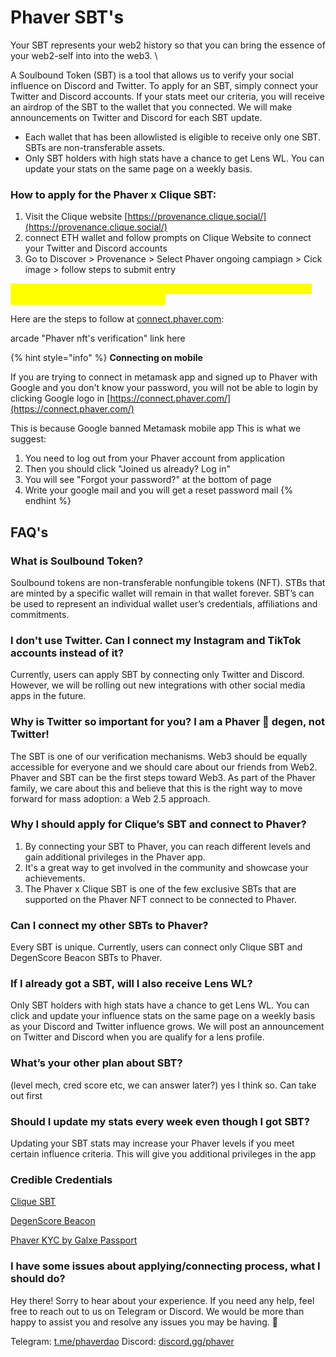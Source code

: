 # Phaver SBT's

Your SBT represents your web2 history so that you can bring the essence of your web2-self into into the web3. \


A Soulbound Token (SBT) is a tool that allows us to verify your social influence on Discord and Twitter. To apply for an SBT, simply connect your Twitter and Discord accounts. If your stats meet our criteria, you will receive an airdrop of the SBT to the wallet that you connected. We will make announcements on Twitter and Discord for each SBT update.

* Each wallet that has been allowlisted is eligible to receive only one SBT. SBTs are non-transferable assets.
* Only SBT holders with high stats have a chance to get Lens WL. You can update your stats on the same page on a weekly basis.

### How to apply for the Phaver x Clique SBT:&#x20;

1. Visit the Clique website [https://provenance.clique.social/](https://provenance.clique.social/)
2. connect ETH wallet and follow prompts on Clique Website to connect your Twitter and Discord accounts
3. Go to Discover > Provenance > Select Phaver ongoing campiagn > Cick image > follow steps to submit entry

<mark style="color:yellow;">**Don't forget to connect your SBT to Phaver to reach Phaver Level 2 and gain additional privileges in the app.**</mark>&#x20;

Here are the steps to follow at [connect.phaver.com](https://connect.phaver.com/):&#x20;

arcade "Phaver nft's verification" link here



{% hint style="info" %}
**Connecting on mobile**

If you are trying to connect in metamask app and signed up to Phaver with Google and you don't know your password, you will not be able to login by clicking Google logo in [https://connect.phaver.com/](https://connect.phaver.com/)

This is because Google banned Metamask mobile app This is what we suggest:

1. You need to log out from your Phaver account from application
2. Then you should click "Joined us already? Log in"
3. You will see "Forgot your password?" at the bottom of page
4. Write your google mail and you will get a reset password mail
{% endhint %}

## FAQ's

### **What is Soulbound Token?**

Soulbound tokens are non-transferable nonfungible tokens (NFT). STBs that are minted by a specific wallet will remain in that wallet forever. SBT’s can be used to represent an individual wallet user’s credentials, affiliations and commitments.

### **I don't use Twitter. Can I connect my Instagram and TikTok accounts instead of it?**&#x20;

Currently, users can apply SBT by connecting only Twitter and Discord. However, we will be rolling out new integrations with other social media apps in the future.

### **Why is Twitter so important for you? I am a Phaver** 🦄 **degen, not Twitter!**

The SBT is one of our verification mechanisms. Web3 should be equally accessible for everyone and we should care about our friends from Web2. Phaver and SBT can be the first steps toward Web3. As part of the Phaver family, we care about this and believe that this is the right way to move forward for mass adoption: a Web 2.5 approach.

### **Why I should apply for Clique’s SBT and connect to Phaver?**

1. By connecting your SBT to Phaver, you can reach different levels and gain additional privileges in the Phaver app.
2. It's a great way to get involved in the community and showcase your achievements.
3. The Phaver x Clique SBT is one of the few exclusive SBTs that are supported on the Phaver NFT connect to be connected to Phaver.

### **Can I connect my other SBTs to Phaver?**

Every SBT is unique. Currently, users can connect only Clique SBT and DegenScore Beacon SBTs to Phaver.

### **If I already got a SBT, will I also receive Lens WL?**

Only SBT holders with high stats have a chance to get Lens WL. You can click and update your influence stats on the same page on a weekly basis as your Discord and Twitter influence grows. We will post an announcement on Twitter and Discord when you are qualify for a lens profile.

### **What’s your other plan about SBT?**

(level mech, cred score etc, we can answer later?) yes I think so. Can take out first

### **Should I update my stats every week even though I got SBT?**

Updating your SBT stats may increase your Phaver levels if you meet certain influence criteria. This will give you additional privileges in the app

### **Credible Credentials**&#x20;

[Clique SBT](https://clique.social/provenance/phaver)

[DegenScore Beacon](https://degenscore.com/beacon)

[Phaver KYC by Galxe Passport](https://galxe.com/phaver/campaign/GCbtXUXb9s)

### **I have some issues about applying/connecting process, what I should do?**

Hey there! Sorry to hear about your experience. If you need any help, feel free to reach out to us on Telegram or Discord. We would be more than happy to assist you and resolve any issues you may be having. 🙌

Telegram: [t.me/phaverdao](http://t.me/phaverdao) Discord: [discord.gg/phaver](http://discord.gg/phaver)
